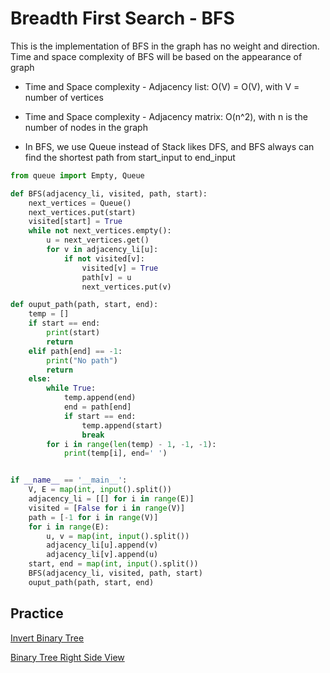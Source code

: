 # Breadth First Search - BFS
This is the implementation of BFS in the graph has no weight and direction. Time and space complexity of BFS will be based on the appearance of graph

+ Time and Space complexity - Adjacency list: O(V) = O(V), with V = number of vertices

+ Time and Space complexity - Adjacency matrix: O(n^2), with n is the number of nodes in the graph

+ In BFS, we use Queue instead of Stack likes DFS, and BFS always can find the shortest path from start_input to end_input

```python
from queue import Empty, Queue

def BFS(adjacency_li, visited, path, start):
    next_vertices = Queue()
    next_vertices.put(start)
    visited[start] = True
    while not next_vertices.empty():
        u = next_vertices.get()
        for v in adjacency_li[u]:
            if not visited[v]:
                visited[v] = True
                path[v] = u
                next_vertices.put(v) 

def ouput_path(path, start, end):
    temp = []
    if start == end:
        print(start)
        return
    elif path[end] == -1:
        print("No path")
        return 
    else:
        while True:
            temp.append(end)
            end = path[end]
            if start == end:
                temp.append(start)
                break
        for i in range(len(temp) - 1, -1, -1):
            print(temp[i], end=' ')


if __name__ == '__main__':
    V, E = map(int, input().split())
    adjacency_li = [[] for i in range(E)]
    visited = [False for i in range(V)]
    path = [-1 for i in range(V)]
    for i in range(E):
        u, v = map(int, input().split())
        adjacency_li[u].append(v)
        adjacency_li[v].append(u)
    start, end = map(int, input().split())
    BFS(adjacency_li, visited, path, start)
    ouput_path(path, start, end)
```

## Practice

[Invert Binary Tree](https://github.com/nghoanglong/DataStructures-Algorithms-CheatSheet/blob/master/08%20BREADTH%20FIRST%20SEARCH%20-%20BFS/invert_binary_tree.py)

[Binary Tree Right Side View](https://github.com/nghoanglong/DataStructures-Algorithms-CheatSheet/blob/master/08%20BREADTH%20FIRST%20SEARCH%20-%20BFS/binarytree_right_sideview.py)
